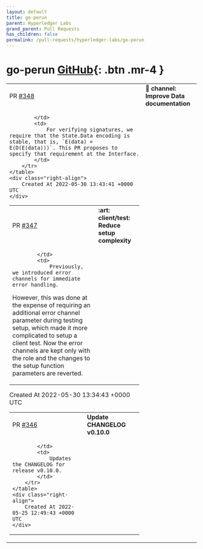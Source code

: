 ```yaml
---
layout: default
title: go-perun
parent: Hyperledger Labs
grand_parent: Pull Requests
has_children: false
permalink: /pull-requests/hyperledger-labs/go-perun
---
```


# go-perun <span class="fs-3 right-align">[GitHub](https://github.com/hyperledger-labs/go-perun){: .btn .mr-4 }</span>


<div>
    <table>
        <tr>
            <td>
                PR <a href="https://github.com/hyperledger-labs/go-perun/pull/348" class=".btn">#348</a>
            </td>
            <td>
                <b>
                    📝 channel: Improve Data documentation
                </b>
            </td>
        </tr>
        <tr>
            <td>
                
            </td>
            <td>
                For verifying signatures, we require that the State.Data encoding is stable, that is, `E(data) = E(D(E(data)))`. This PR proposes to specify that requirement at the Interface.
            </td>
        </tr>
    </table>
    <div class="right-align">
        Created At 2022-05-30 13:43:41 +0000 UTC
    </div>
</div>

<div>
    <table>
        <tr>
            <td>
                PR <a href="https://github.com/hyperledger-labs/go-perun/pull/347" class=".btn">#347</a>
            </td>
            <td>
                <b>
                    :art: client/test: Reduce setup complexity
                </b>
            </td>
        </tr>
        <tr>
            <td>
                
            </td>
            <td>
                Previously, we introduced error channels for immediate error handling.
However, this was done at the expense of requiring an additional error
channel parameter during testing setup, which made it more complicated
to setup a client test. Now the error channels are kept only with the
role and the changes to the setup function parameters are reverted.
            </td>
        </tr>
    </table>
    <div class="right-align">
        Created At 2022-05-30 13:34:43 +0000 UTC
    </div>
</div>

<div>
    <table>
        <tr>
            <td>
                PR <a href="https://github.com/hyperledger-labs/go-perun/pull/346" class=".btn">#346</a>
            </td>
            <td>
                <b>
                    Update CHANGELOG v0.10.0
                </b>
            </td>
        </tr>
        <tr>
            <td>
                
            </td>
            <td>
                Updates the CHANGELOG for release v0.10.0.
            </td>
        </tr>
    </table>
    <div class="right-align">
        Created At 2022-05-25 12:49:43 +0000 UTC
    </div>
</div>

